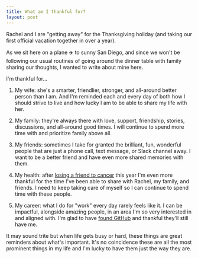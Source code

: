 ```yaml
---
title: What am I thankful for?
layout: post
---
```


Rachel and I are "getting away" for the Thanksgiving holiday (and taking our first official vacation together in over a year).

As we sit here on a plane :airplane: to sunny San Diego, and since we won't be following our usual routines of going around the dinner table with family sharing our thoughts, I wanted to write about mine here.

I'm thankful for...

1. My wife: she's a smarter, friendlier, stronger, and all-around better person than I am. And I'm reminded each and every day of both how I should strive to live and how lucky I am to be able to share my life with her.

2. My family: they're always there with love, support, friendship, stories, discussions, and all-around good times. I will continue to spend more time with and prioritize family above all.

3. My friends: sometimes I take for granted the brilliant, fun, wonderful people that are just a phone call, text message, or Slack channel away. I want to be a better friend and have even more shared memories with them.

4. My health: after [losing a friend to cancer](/2015/remembering-alex-king/) this year I'm even more thankful for the time I've been able to share with Rachel, my family, and friends. I need to keep taking care of myself so I can continue to spend time with these people.

5. My career: what I do for "work" every day rarely feels like it. I can be impactful, alongside amazing people, in an area I'm so very interested in and aligned with. I'm glad to have [found GitHub](/2014/chapter-2-github/) and thankful they'll still have me.

It may sound trite but when life gets busy or hard, these things are great reminders about what's important. It's no coincidence these are all the most prominent things in my life and I'm lucky to have them just the way they are.
